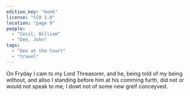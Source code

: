 ```yaml
---
edition_key: "book"
license: "CC0 1.0"
location: "page 9"
people:
  - "Cecil, William"
  - "Dee, John"
tags:
  - "Dee at the Court"
  - "travel"
---
```

On
Fryday I cam to my Lord Threasorer, and he, being told of my
being without, and allso I standing before him at his comming
furth, did not or would not speak to me, I dowt not of some new
greif conceyved.
